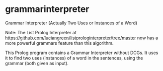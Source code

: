 # grammarinterpreter
Grammar Interpreter (Actually Two Uses or Instances of a Word)

Note: The List Prolog Interpreter at https://github.com/luciangreen/listprologinterpreter/tree/master now has a more powerful grammars feature than this algorithm.

This Prolog program contains a Grammar Interpreter without DCGs.  It uses it to find two uses (instances) of a word in the sentences, using the grammar (both given as input).
